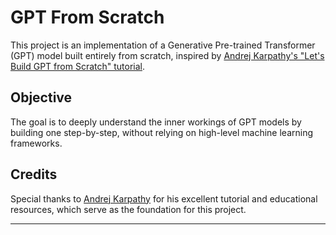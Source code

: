 # GPT From Scratch

This project is an implementation of a Generative Pre-trained Transformer (GPT) model built entirely from scratch, inspired by [Andrej Karpathy's "Let's Build GPT from Scratch" tutorial](https://youtu.be/kCc8FmEb1nY).

## Objective

The goal is to deeply understand the inner workings of GPT models by building one step-by-step, without relying on high-level machine learning frameworks.

## Credits

Special thanks to [Andrej Karpathy](https://github.com/karpathy) for his excellent tutorial and educational resources, which serve as the foundation for this project.

---
